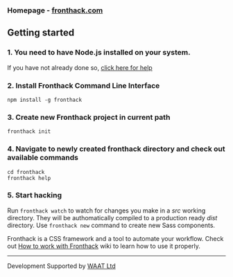 ### Homepage - [fronthack.com](http://fronthack.com/)

## Getting started

### 1. You need to have Node.js installed on your system.

If you have not already done so, [click here for help](https://nodejs.org/en/download/package-manager/)


### 2. Install Fronthack Command Line Interface

```
npm install -g fronthack
```


### 3. Create new Fronthack project in current path

```
fronthack init
```

### 4. Navigate to newly created fronthack directory and check out available commands

```
cd fronthack
fronthack help
```

### 5. Start hacking

Run `fronthack watch` to watch for changes you make in a *src* working directory. They will be authomatically compiled to a production ready *dist* directory. Use `fronthack new` command to create new Sass components.

Fronthack is a CSS framework and a tool to automate your workflow. Check out [How to work with Fronthack](https://github.com/frontcraft/fronthack-repo/wiki/1.-How-to-work-with-Fronthack) wiki to learn how to use it properly.

----------

Development Supported by [WAAT Ltd](http://waat.eu)
